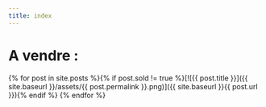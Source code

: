 ```yaml
---
title: index
---
```

# A vendre :

{% for post in site.posts %}{% if post.sold != true %}[![{{ post.title }}]({{ site.baseurl }}/assets/{{ post.permalink }}.png)]({{ site.baseurl }}{{ post.url }}){% endif %} {% endfor %}
